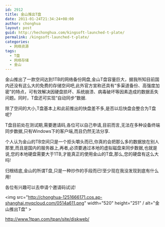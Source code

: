 ```yaml
---
id: 2912
title: 金山推出T盘
date: 2011-01-24T21:34:24+08:00
author: chonghua
layout: post
guid: http://hechonghua.com/kingsoft-launched-t-plate/
permalink: /kingsoft-launched-t-plate/
categories:
  - 网络资源
tags:
  - T盘
  - 网络存储
  - 金山
---
```

金山推出了一款空间达到1TB的网络备份网盘,金山T盘容量巨大，据我所知目前国内还没有这么大的免费的存储空间吧,此外官方宣称还具有“多渠道备份、高强度加密”的特点，可有效解决因硬盘损坏、系统崩溃、病毒破坏等因素造成的数据丢失问题。同时，T盘还可实现“自动同步”数据.

<!--more-->

除了空间的大小,T盘基本上和此前推出的快盘差不多,是否以后快盘会整合为T盘呢?

T盘目前处在测试期,需要邀请码,各位可以自己申请,目前而言,无法在多种设备终端同步数据,只有Windows下的客户端,而且仍然无法分享.

个人认为金山的TB空间只是一个拒头嚼头而已,你真的会把那么多的数据放在别人那里,而且是国内的服务器上,再者,必须要通过本地的虚拟磁盘来同步数据,也就是说,您的本地硬盘需要大于1TB,才能真正的使用金山的T盘,那么,您的硬盘有这么大吗!

归根结底,金山的所谓T盘,只是一种炒作的手段而已!至少现在我没发现到底有什么用!

各位有兴趣可以去申请个邀请码试试!

<img src="http://chonghua-1251666171.cos.ap-shanghai.myqcloud.com/0514a611.png" width="520" height="251" / alt="金山推出T盘" > 

<a title="http://www.1tpan.com/tpan/site/diskweb/" href="http://www.1tpan.com/tpan/site/diskweb/" target="_blank">http://www.1tpan.com/tpan/site/diskweb/</a>